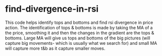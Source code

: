 # find-divergence-in-rsi
This code helps identify tops and bottoms and find rsi divergence in price action.
The identification of tops & bottoms is made by taking the MA of a the price, smoothing it and then the changes in the gradient are the tops & bottoms. Large MA will give us tops and bottoms of the big pictures (will capture big movements- which is usually what we search for) and small MA will capture more t&b as it capture smaller moves.
